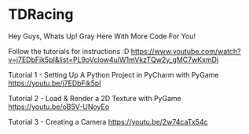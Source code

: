 # TDRacing
Hey Guys, Whats Up!
Gray Here With More Code For You!

Follow the tutorials for instructions :D
https://www.youtube.com/watch?v=j7EDbFik5pI&list=PL9oVcIow4uiW1mVkzTQw2y_gMC7wKxmDj


Tutorial 1 - Setting Up A Python Project in PyCharm with PyGame
https://youtu.be/j7EDbFik5pI

Tutorial 2 - Load & Render a 2D Texture with PyGame
https://youtu.be/oB5V-UNoyEo

Tutorial 3 - Creating a Camera
https://youtu.be/2w74caTx54c
